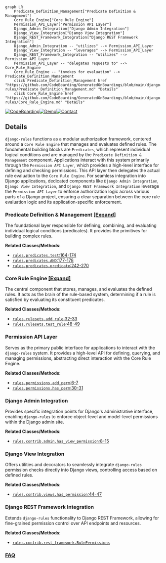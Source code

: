 ```mermaid
graph LR
    Predicate_Definition_Management["Predicate Definition & Management"]
    Core_Rule_Engine["Core Rule Engine"]
    Permission_API_Layer["Permission API Layer"]
    Django_Admin_Integration["Django Admin Integration"]
    Django_View_Integration["Django View Integration"]
    Django_REST_Framework_Integration["Django REST Framework Integration"]
    Django_Admin_Integration -- "utilizes" --> Permission_API_Layer
    Django_View_Integration -- "leverages" --> Permission_API_Layer
    Django_REST_Framework_Integration -- "utilizes" --> Permission_API_Layer
    Permission_API_Layer -- "delegates requests to" --> Core_Rule_Engine
    Core_Rule_Engine -- "invokes for evaluation" --> Predicate_Definition_Management
    click Predicate_Definition_Management href "https://github.com/CodeBoarding/GeneratedOnBoardings/blob/main/django-rules/Predicate_Definition_Management.md" "Details"
    click Core_Rule_Engine href "https://github.com/CodeBoarding/GeneratedOnBoardings/blob/main/django-rules/Core_Rule_Engine.md" "Details"
```

[![CodeBoarding](https://img.shields.io/badge/Generated%20by-CodeBoarding-9cf?style=flat-square)](https://github.com/CodeBoarding/GeneratedOnBoardings)[![Demo](https://img.shields.io/badge/Try%20our-Demo-blue?style=flat-square)](https://www.codeboarding.org/demo)[![Contact](https://img.shields.io/badge/Contact%20us%20-%20contact@codeboarding.org-lightgrey?style=flat-square)](mailto:contact@codeboarding.org)

## Details

`django-rules` functions as a modular authorization framework, centered around a `Core Rule Engine` that manages and evaluates defined rules. The fundamental building blocks are `Predicates`, which represent individual logical conditions and are managed by the `Predicate Definition & Management` component. Applications interact with this system primarily through the `Permission API Layer`, which provides a high-level interface for defining and checking permissions. This API layer then delegates the actual rule evaluation to the `Core Rule Engine`. For seamless integration into Django applications, dedicated components like `Django Admin Integration`, `Django View Integration`, and `Django REST Framework Integration` leverage the `Permission API Layer` to enforce authorization logic across various parts of a Django project, ensuring a clear separation between the core rule evaluation logic and its application-specific enforcement.

### Predicate Definition & Management [[Expand]](./Predicate_Definition_Management.md)
The foundational layer responsible for defining, combining, and evaluating individual logical conditions (predicates). It provides the primitives for building complex rules.


**Related Classes/Methods**:

- <a href="https://github.com/dfunckt/django-rules/blob/master/rules/predicates.py#L164-L174" target="_blank" rel="noopener noreferrer">`rules.predicates.test`:164-174</a>
- <a href="https://github.com/dfunckt/django-rules/blob/master/rules/predicates.py#L177-L178" target="_blank" rel="noopener noreferrer">`rules.predicates.AND`:177-178</a>
- <a href="https://github.com/dfunckt/django-rules/blob/master/rules/predicates.py#L242-L270" target="_blank" rel="noopener noreferrer">`rules.predicates.predicate`:242-270</a>


### Core Rule Engine [[Expand]](./Core_Rule_Engine.md)
The central component that stores, manages, and evaluates the defined rules. It acts as the brain of the rule-based system, determining if a rule is satisfied by evaluating its constituent predicates.


**Related Classes/Methods**:

- <a href="https://github.com/dfunckt/django-rules/blob/master/rules/rulesets.py#L32-L33" target="_blank" rel="noopener noreferrer">`rules.rulesets.add_rule`:32-33</a>
- <a href="https://github.com/dfunckt/django-rules/blob/master/rules/rulesets.py#L48-L49" target="_blank" rel="noopener noreferrer">`rules.rulesets.test_rule`:48-49</a>


### Permission API Layer
Serves as the primary public interface for applications to interact with the `django-rules` system. It provides a high-level API for defining, querying, and managing permissions, abstracting direct interaction with the Core Rule Engine.


**Related Classes/Methods**:

- <a href="https://github.com/dfunckt/django-rules/blob/master/rules/permissions.py#L6-L7" target="_blank" rel="noopener noreferrer">`rules.permissions.add_perm`:6-7</a>
- <a href="https://github.com/dfunckt/django-rules/blob/master/rules/permissions.py#L30-L31" target="_blank" rel="noopener noreferrer">`rules.permissions.has_perm`:30-31</a>


### Django Admin Integration
Provides specific integration points for Django's administrative interface, enabling `django-rules` to enforce object-level and model-level permissions within the Django admin site.


**Related Classes/Methods**:

- <a href="https://github.com/dfunckt/django-rules/blob/master/rules/contrib/admin.py#L8-L15" target="_blank" rel="noopener noreferrer">`rules.contrib.admin.has_view_permission`:8-15</a>


### Django View Integration
Offers utilities and decorators to seamlessly integrate `django-rules` permission checks directly into Django views, controlling access based on defined rules.


**Related Classes/Methods**:

- <a href="https://github.com/dfunckt/django-rules/blob/master/rules/contrib/views.py#L44-L47" target="_blank" rel="noopener noreferrer">`rules.contrib.views.has_permission`:44-47</a>


### Django REST Framework Integration
Extends `django-rules` functionality to Django REST Framework, allowing for fine-grained permission control over API endpoints and resources.


**Related Classes/Methods**:

- <a href="https://github.com/dfunckt/django-rules/blob/master/rules/contrib/rest_framework.py" target="_blank" rel="noopener noreferrer">`rules.contrib.rest_framework.RulePermissions`</a>




### [FAQ](https://github.com/CodeBoarding/GeneratedOnBoardings/tree/main?tab=readme-ov-file#faq)